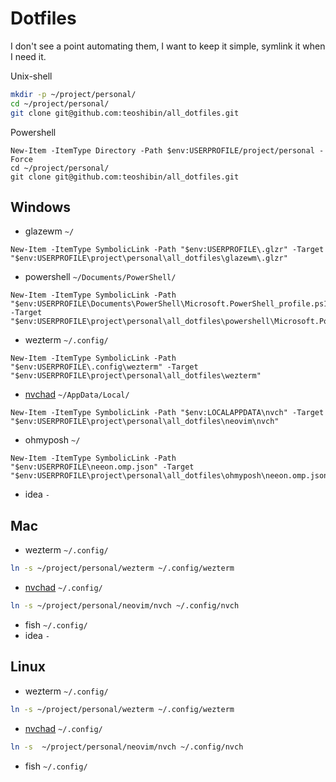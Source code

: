 
# Dotfiles

I don't see a point automating them, I want to keep it simple, symlink it when I need it.

Unix-shell

```bash
mkdir -p ~/project/personal/
cd ~/project/personal/
git clone git@github.com:teoshibin/all_dotfiles.git
```

Powershell

```pwsh
New-Item -ItemType Directory -Path $env:USERPROFILE/project/personal -Force
cd ~/project/personal/
git clone git@github.com:teoshibin/all_dotfiles.git
```

## Windows

- glazewm `~/`

```pwsh
New-Item -ItemType SymbolicLink -Path "$env:USERPROFILE\.glzr" -Target "$env:USERPROFILE\project\personal\all_dotfiles\glazewm\.glzr"
```

- powershell `~/Documents/PowerShell/`

```pwsh
New-Item -ItemType SymbolicLink -Path "$env:USERPROFILE\Documents\PowerShell\Microsoft.PowerShell_profile.ps1" -Target "$env:USERPROFILE\project\personal\all_dotfiles\powershell\Microsoft.PowerShell_profile.ps1"
```

- wezterm `~/.config/`

```pwsh
New-Item -ItemType SymbolicLink -Path "$env:USERPROFILE\.config\wezterm" -Target "$env:USERPROFILE\project\personal\all_dotfiles\wezterm"
```

- [nvchad](/neovim/nvch/) `~/AppData/Local/`

```pwsh
New-Item -ItemType SymbolicLink -Path "$env:LOCALAPPDATA\nvch" -Target "$env:USERPROFILE\project\personal\all_dotfiles\neovim\nvch"
```

- ohmyposh `~/`

```pwsh
New-Item -ItemType SymbolicLink -Path "$env:USERPROFILE\neeon.omp.json" -Target "$env:USERPROFILE\project\personal\all_dotfiles\ohmyposh\neeon.omp.json"
```

- idea `-`

## Mac

- wezterm `~/.config/`

```bash
ln -s ~/project/personal/wezterm ~/.config/wezterm
```

- [nvchad](/neovim/nvch/) `~/.config/`

```bash
ln -s ~/project/personal/neovim/nvch ~/.config/nvch
```

- fish `~/.config/`
- idea `-`

## Linux

- wezterm `~/.config/`

```bash
ln -s ~/project/personal/wezterm ~/.config/wezterm
```

- [nvchad](/neovim/nvch/) `~/.config/`

```bash
ln -s  ~/project/personal/neovim/nvch ~/.config/nvch
```

- fish `~/.config/`
